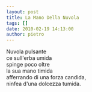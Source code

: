 ```yaml
---
layout: post
title: La Mano Della Nuvola
tags: []
date: 2010-02-19 14:13:00
author: pietro
---
```

Nuvola pulsante<br/>ce sull'erba umida<br/>spinge poco oltre<br/>la sua mano timida<br/>afferrando di una forza candida,<br/>ninfea d'una dolcezza tumida.
